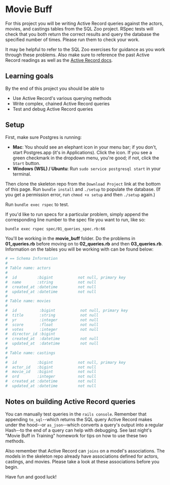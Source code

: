 # Movie Buff

For this project you will be writing Active Record queries against the actors,
movies, and castings tables from the SQL Zoo project. RSpec tests will check
that you both return the correct results and query the database the specified
number of times. Please run them to check your work.

It may be helpful to refer to the SQL Zoo exercises for guidance as you work
through these problems. Also make sure to reference the past Active Record
readings as well as the [Active Record docs][active-record-docs].

## Learning goals

By the end of this project you should be able to

* Use Active Record's various querying methods
* Write complex, chained Active Record queries
* Test and debug Active Record queries

## Setup

First, make sure Postgres is running:

* **Mac**: You should see an elephant icon in your menu bar; if you don't, start
  Postgres.app (it's in Applications). Click the icon. If you see a green
  checkmark in the dropdown menu, you're good; if not, click the `Start` button.
* **Windows (WSL) / Ubuntu**: Run `sudo service postgresql start` in your
  terminal.

Then clone the skeleton repo from the `Download Project` link at the bottom of
this page. Run `bundle install` and `./setup` to populate the database. (If you
get a permission error, run `chmod +x setup` and then `./setup` again.)

Run `bundle exec rspec` to test.

If you'd like to run specs for a particular problem, simply append the
corresponding line number to the spec file you want to run, like so:

```sh
bundle exec rspec spec/01_queries_spec.rb:66
```

You'll be working in the __movie_buff__ folder. Do the problems in
__01_queries.rb__ before moving on to __02_queries.rb__ and then
__03_queries.rb__. Information on the tables you will be working with can be
found below:

```rb
# == Schema Information
#
# Table name: actors
#
#  id         :bigint           not null, primary key
#  name       :string           not null
#  created_at :datetime         not null
#  updated_at :datetime         not null
#
# Table name: movies
#
#  id          :bigint           not null, primary key
#  title       :string           not null
#  yr          :integer          not null
#  score       :float            not null
#  votes       :integer          not null
#  director_id :bigint           
#  created_at  :datetime         not null
#  updated_at  :datetime         not null
#
# Table name: castings
#
#  id         :bigint           not null, primary key
#  actor_id   :bigint           not null
#  movie_id   :bigint           not null
#  ord        :integer          not null
#  created_at :datetime         not null
#  updated_at :datetime         not null
```

## Notes on building Active Record queries

You can manually test queries in the `rails console`. Remember that appending
`to_sql`--which returns the SQL query Active Record makes under the hood--or
`as_json`--which converts a query's output into a regular Hash--to the end of a
query can help with debugging. See last night's "Movie Buff in Training"
homework for tips on how to use these two methods.

Also remember that Active Record can `joins` on a model's associations. The
models in the skeleton repo already have associations defined for actors,
castings, and movies. Please take a look at these associations before you begin.

Have fun and good luck!

[active-record-docs]: http://guides.rubyonrails.org/active_record_querying.html